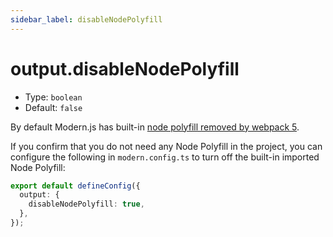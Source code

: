 ```yaml
---
sidebar_label: disableNodePolyfill
---
```


# output.disableNodePolyfill

- Type: `boolean`
- Default: `false`

By default Modern.js has built-in [node polyfill removed by webpack 5](https://webpack.js.org/blog/2020-10-10-webpack-5-release/#automatic-nodejs-polyfills-removed).

If you confirm that you do not need any Node Polyfill in the project, you can configure the following in `modern.config.ts` to turn off the built-in imported Node Polyfill:

```ts title="modern.config.ts"
export default defineConfig({
  output: {
    disableNodePolyfill: true,
  },
});
```
